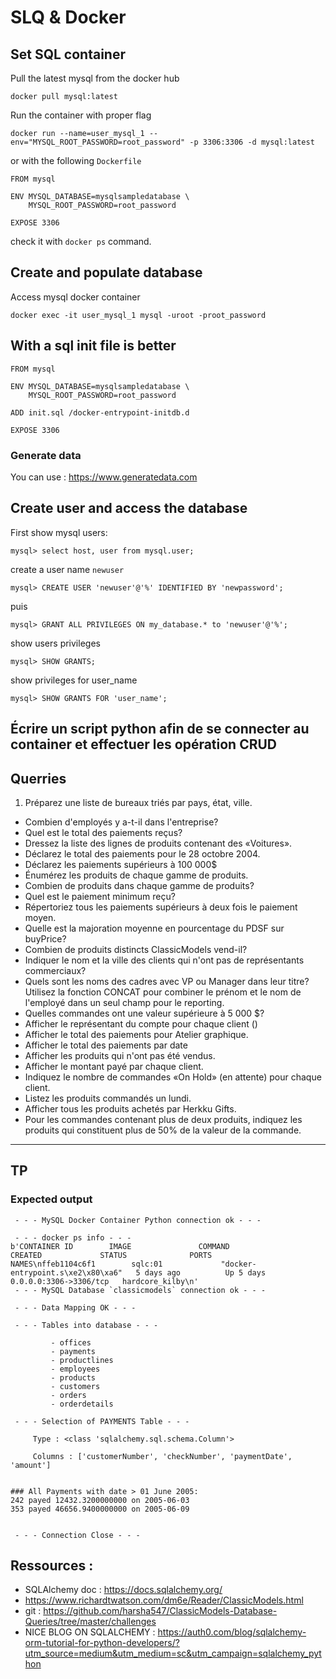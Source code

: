 # SLQ & Docker 

## Set SQL container 


Pull the latest mysql from the docker hub 

```
docker pull mysql:latest
```

Run the container with proper flag 

```
docker run --name=user_mysql_1 --env="MYSQL_ROOT_PASSWORD=root_password" -p 3306:3306 -d mysql:latest
```

or with the following `Dockerfile`

```
FROM mysql

ENV MYSQL_DATABASE=mysqlsampledatabase \
    MYSQL_ROOT_PASSWORD=root_password

EXPOSE 3306
```

check it with `docker ps` command. 

## Create and populate database 

Access mysql docker container 

```
docker exec -it user_mysql_1 mysql -uroot -proot_password
```

## With a sql init file is better

```
FROM mysql

ENV MYSQL_DATABASE=mysqlsampledatabase \
    MYSQL_ROOT_PASSWORD=root_password

ADD init.sql /docker-entrypoint-initdb.d

EXPOSE 3306
```


### Generate data 
You can use : https://www.generatedata.com

## Create user and access the database 

First show mysql users: 
 
```
mysql> select host, user from mysql.user;
```

create a user name `newuser`

```mysql
mysql> CREATE USER 'newuser'@'%' IDENTIFIED BY 'newpassword';
```

puis 

```mysql
mysql> GRANT ALL PRIVILEGES ON my_database.* to 'newuser'@'%';
```

show users privileges

```
mysql> SHOW GRANTS;
```

show privileges for user_name

```
mysql> SHOW GRANTS FOR 'user_name';
```



## Écrire un script python afin de se connecter au container et effectuer les opération CRUD





## Querries 

1. Préparez une liste de bureaux triés par pays, état, ville.
- Combien d'employés y a-t-il dans l'entreprise?
- Quel est le total des paiements reçus?
- Dressez la liste des lignes de produits contenant des «Voitures».
- Déclarez le total des paiements pour le 28 octobre 2004.
- Déclarez les paiements supérieurs à 100 000$
- Énumérez les produits de chaque gamme de produits.
- Combien de produits dans chaque gamme de produits?
- Quel est le paiement minimum reçu?
- Répertoriez tous les paiements supérieurs à deux fois le paiement moyen.
- Quelle est la majoration moyenne en pourcentage du PDSF sur buyPrice?
- Combien de produits distincts ClassicModels vend-il?
- Indiquer le nom et la ville des clients qui n'ont pas de représentants commerciaux?
- Quels sont les noms des cadres avec VP ou Manager dans leur titre? Utilisez la fonction CONCAT pour combiner le prénom et le nom de l'employé dans un seul champ pour le reporting.
- Quelles commandes ont une valeur supérieure à 5 000 $?
- Afficher le représentant du compte pour chaque client ()
- Afficher le total des paiements pour Atelier graphique.
- Afficher le total des paiements par date
- Afficher les produits qui n'ont pas été vendus.
- Afficher le montant payé par chaque client.
- Indiquez le nombre de commandes «On Hold» (en attente) pour chaque client.
- Listez les produits commandés un lundi.
- Afficher tous les produits achetés par Herkku Gifts.
- Pour les commandes contenant plus de deux produits, indiquez les produits qui constituent plus de 50% de la valeur de la commande. 

----- 


## TP 

### Expected output
```
 - - - MySQL Docker Container Python connection ok - - - 

 - - - docker ps info - - - 
b'CONTAINER ID        IMAGE               COMMAND                  CREATED             STATUS              PORTS                    NAMES\nffeb1104c6f1        sqlc:01             "docker-entrypoint.s\xe2\x80\xa6"   5 days ago          Up 5 days           0.0.0.0:3306->3306/tcp   hardcore_kilby\n'
 - - - MySQL Database `classicmodels` connection ok - - - 

 - - - Data Mapping OK - - - 

 - - - Tables into database - - - 

		 - offices
		 - payments
		 - productlines
		 - employees
		 - products
		 - customers
		 - orders
		 - orderdetails

 - - - Selection of PAYMENTS Table - - - 

	 Type : <class 'sqlalchemy.sql.schema.Column'>

	 Columns : ['customerNumber', 'checkNumber', 'paymentDate', 'amount']


### All Payments with date > 01 June 2005:
242 payed 12432.3200000000 on 2005-06-03
353 payed 46656.9400000000 on 2005-06-09


 - - - Connection Close - - - 
```


## Ressources : 

- SQLAlchemy doc : https://docs.sqlalchemy.org/
- https://www.richardtwatson.com/dm6e/Reader/ClassicModels.html 
- git : https://github.com/harsha547/ClassicModels-Database-Queries/tree/master/challenges
- NICE BLOG ON SQLALCHEMY : https://auth0.com/blog/sqlalchemy-orm-tutorial-for-python-developers/?utm_source=medium&utm_medium=sc&utm_campaign=sqlalchemy_python



